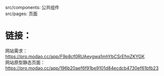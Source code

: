 src/components: 公共组件  
src/pages: 页面


# 链接：
网站需求：https://pro.modao.cc/app/F9p8cf0RUAevgwa1mhYbCSrEfmZKYGK  
网站原型静态页面：https://pro.modao.cc/app/196b20aef6f91be9101d84ecdcb4730ef61bfb23
